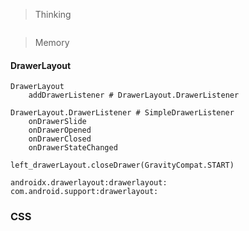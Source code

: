 > Thinking

```

```

> Memory

#### DrawerLayout

```
DrawerLayout
	addDrawerListener # DrawerLayout.DrawerListener

DrawerLayout.DrawerListener # SimpleDrawerListener
	onDrawerSlide
	onDrawerOpened
	onDrawerClosed
	onDrawerStateChanged

left_drawerLayout.closeDrawer(GravityCompat.START)

androidx.drawerlayout:drawerlayout:
com.android.support:drawerlayout:
```

### CSS